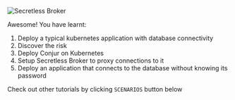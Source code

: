 

![Secretless Broker](https://secretless.io/img/secretless_architecture.svg)

Awesome! You have learnt:
1. Deploy a typical kubernetes application with database connectivity
2. Discover the risk
3. Deploy Conjur on Kubernetes
4. Setup Secretless Broker to proxy connections to it
5. Deploy an application that connects to the database without knowing its password

Check out other tutorials by clicking `SCENARIOS` button below